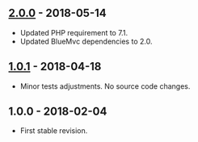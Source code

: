 ## [2.0.0] - 2018-05-14
- Updated PHP requirement to 7.1.
- Updated BlueMvc dependencies to 2.0.

## [1.0.1] - 2018-04-18
- Minor tests adjustments. No source code changes.

## 1.0.0 - 2018-02-04
- First stable revision.

[2.0.0]: https://github.com/themichaelhall/html-validator-plugin/compare/v1.0.1...v2.0.0
[1.0.1]: https://github.com/themichaelhall/html-validator-plugin/compare/v1.0.0...v1.0.1